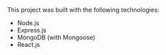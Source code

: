 This project was built with the following technologies:

- Node.js
- Express.js
- MongoDB (with Mongoose)
- React.js

